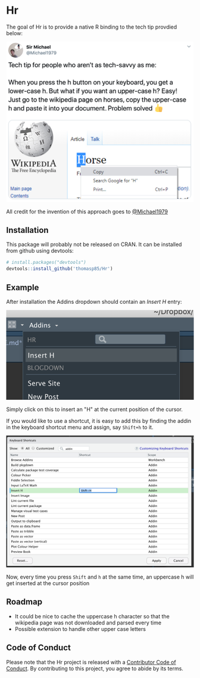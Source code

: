 
# Hr

<!-- badges: start -->
<!-- badges: end -->

The goal of Hr is to provide a native R binding to the tech tip provdied below:

![](man/figures/tweet.png)

All credit for the invention of this approach goes to [@Michael1979](https://twitter.com/Michael1979)

## Installation
This package will probably not be released on CRAN. It can be installed from
github using devtools:

``` r
# install.packages("devtools")
devtools::install_github('thomasp85/Hr')
```

## Example
After installation the Addins dropdown should contain an *Insert H* entry:

![](man/figures/dropdown.png)

Simply click on this to insert an "H" at the current position of the cursor.

If you would like to use a shortcut, it is easy to add this by finding the addin 
in the keyboard shortcut menu and assign, say `Shift+h` to it. 

![](man/figures/shortcut.png)

Now, every time 
you press `Shift` and  `h` at the same time, an uppercase h will get inserted at
the cursor position

## Roadmap

- It could be nice to cache the uppercase h character so that the wikipedia page
  was not downloaded and parsed every time
- Possible extension to handle other upper case letters

## Code of Conduct

Please note that the Hr project is released with a [Contributor Code of Conduct](https://contributor-covenant.org/version/1/0/0/). By contributing to this project, you agree to abide by its terms.
